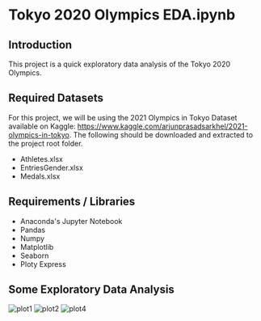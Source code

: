 # Tokyo 2020 Olympics EDA.ipynb

## Introduction
This project is a quick exploratory data analysis of the Tokyo 2020 Olympics.

## Required Datasets
For this project, we will be using the 2021 Olympics in Tokyo Dataset available on Kaggle: https://www.kaggle.com/arjunprasadsarkhel/2021-olympics-in-tokyo.
The following should be downloaded and extracted to the project root folder.    
* Athletes.xlsx
* EntriesGender.xlsx
* Medals.xlsx

## Requirements / Libraries
* Anaconda's Jupyter Notebook
* Pandas 
* Numpy
* Matplotlib
* Seaborn
* Ploty Express


## Some Exploratory Data Analysis

![plot1](https://user-images.githubusercontent.com/52802728/136597588-71a5f61b-d508-42ed-ad6d-b4b110c31245.png)
![plot2](https://user-images.githubusercontent.com/52802728/136597593-4ecb8104-2c6c-435b-a283-163c3637cf86.png)
![plot4](https://user-images.githubusercontent.com/52802728/136597596-f477eb0a-5eb6-4745-a901-0b7ba6270ecb.png)
